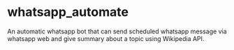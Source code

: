 # whatsapp_automate
An automatic whatsapp bot that can send scheduled whatsapp message via whatsapp web and give summary about a topic using Wikipedia API.
